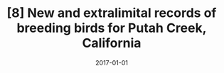 ---
title: "[8] New and extralimital records of breeding birds for Putah Creek, California"
collection: publications
date: 2017-01-01
venue: 'Western Birds'
link: 'https://doi.org/10.21199/WB48.3.1'
openaccess: true
citation: "Trochet JA, Engilis A, Truan ML, Engilis IE, Dybala KE, Walsh RG, Whisler E (2017) New and extralimital records of breeding birds for Putah Creek, California. <i>Western Birds</i> 48:154-172. DOI: 10.21199/WB48.3.1"
---